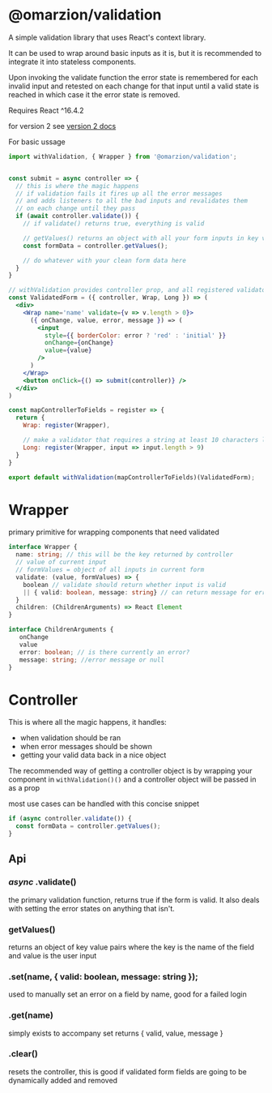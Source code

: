 # @omarzion/validation

A simple validation library that uses React's context library.

It can be used to wrap around basic inputs as it is, but it is recommended to integrate it into stateless components.

Upon invoking the validate function the error state is remembered for each invalid input and retested on each change for that input until a valid state is reached in which case it the error state is removed.

Requires React ^16.4.2

for version 2 see [version 2 docs](README.old.md)

For basic ussage

```jsx
import withValidation, { Wrapper } from '@omarzion/validation';


const submit = async controller => {
  // this is where the magic happens
  // if validation fails it fires up all the error messages
  // and adds listeners to all the bad inputs and revalidates them
  // on each change until they pass
  if (await controller.validate()) {
    // if validate() returns true, everything is valid

    // getValues() returns an object with all your form inputs in key value form
    const formData = controller.getValues();

    // do whatever with your clean form data here
  }
}

// withValidation provides controller prop, and all registered validators
const ValidatedForm = ({ controller, Wrap, Long }) => (
  <div>
    <Wrap name='name' validate={v => v.length > 0}>
      ({ onChange, value, error, message }) => (
        <input
          style={{ borderColor: error ? 'red' : 'initial' }}
          onChange={onChange}
          value={value}
        />
      )
    </Wrap>
    <button onClick={() => submit(controller)} />
  </div>
)

const mapControllerToFields = register => {
  return {
    Wrap: register(Wrapper),

    // make a validator that requires a string at least 10 characters long
    Long: register(Wrapper, input => input.length > 9)
  }
}

export default withValidation(mapControllerToFields)(ValidatedForm);
```

# Wrapper
primary primitive for wrapping components that need validated


```ts
interface Wrapper {
  name: string; // this will be the key returned by controller
  // value of current input
  // formValues = object of all inputs in current form
  validate: (value, formValues) => {
    boolean // validate should return whether input is valid
    || { valid: boolean, message: string} // can return message for errors
  }
  children: (ChildrenArguments) => React Element
}

interface ChildrenArguments {
   onChange
   value
   error: boolean; // is there currently an error?
   message: string; //error message or null
}
```

# Controller
This is where all the magic happens, it handles:
- when validation should be ran
- when error messages should be shown
- getting your valid data back in a nice object

The recommended way of getting a controller object is by wrapping
your component in `withValidation()()` and a controller object will
be passed in as a prop

most use cases can be handled with this concise snippet
```js
if (async controller.validate()) {
  const formData = controller.getValues();
}
```

## Api

### _async_ .validate()
the primary validation function, returns true if the form is valid.
It also deals with setting the error states on anything that isn't.

### getValues()
returns an object of key value pairs where the key is the name of the field and value is the user input

### .set(name, { valid: boolean, message: string });
used to manually set an error on a field by name, good for a failed login

### .get(name)
simply exists to accompany set
returns { valid, value, message }


### .clear()
resets the controller, this is good if validated form fields are going to be dynamically added and removed 

